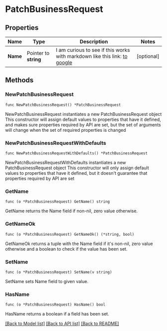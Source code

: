 # PatchBusinessRequest

## Properties

Name | Type | Description | Notes
------------ | ------------- | ------------- | -------------
**Name** | Pointer to **string** | I am curious to see if this works with markdown like this link: [to google](https://www.google.com) | [optional] 

## Methods

### NewPatchBusinessRequest

`func NewPatchBusinessRequest() *PatchBusinessRequest`

NewPatchBusinessRequest instantiates a new PatchBusinessRequest object
This constructor will assign default values to properties that have it defined,
and makes sure properties required by API are set, but the set of arguments
will change when the set of required properties is changed

### NewPatchBusinessRequestWithDefaults

`func NewPatchBusinessRequestWithDefaults() *PatchBusinessRequest`

NewPatchBusinessRequestWithDefaults instantiates a new PatchBusinessRequest object
This constructor will only assign default values to properties that have it defined,
but it doesn't guarantee that properties required by API are set

### GetName

`func (o *PatchBusinessRequest) GetName() string`

GetName returns the Name field if non-nil, zero value otherwise.

### GetNameOk

`func (o *PatchBusinessRequest) GetNameOk() (*string, bool)`

GetNameOk returns a tuple with the Name field if it's non-nil, zero value otherwise
and a boolean to check if the value has been set.

### SetName

`func (o *PatchBusinessRequest) SetName(v string)`

SetName sets Name field to given value.

### HasName

`func (o *PatchBusinessRequest) HasName() bool`

HasName returns a boolean if a field has been set.


[[Back to Model list]](../README.md#documentation-for-models) [[Back to API list]](../README.md#documentation-for-api-endpoints) [[Back to README]](../README.md)


